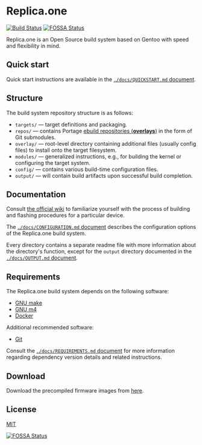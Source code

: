 Replica.one
===========
[![Build Status](https://drone.sartura.hr/api/badges/sartura/replica/status.svg?ref=refs/heads/master)](https://drone.sartura.hr/sartura/replica)
[![FOSSA Status](https://app.fossa.com/api/projects/git%2Bgithub.com%2Fsartura%2Freplica.svg?type=shield)](https://app.fossa.com/projects/git%2Bgithub.com%2Fsartura%2Freplica?ref=badge_shield)

Replica.one is an Open Source build system based on Gentoo with speed and flexibility in mind.

## Quick start

Quick start instructions are available in the [`./docs/QUICKSTART.md` document](./docs/QUICKSTART.md).

## Structure

The build system repository structure is as follows:

* `targets/` — target definitions and packaging.
* `repos/` — contains Portage [ebuild repositories (**overlays**)](https://wiki.gentoo.org/wiki/Ebuild_repository) in the form of Git submodules.
* `overlay/` — root-level directory containing additional files (usually config files) to install onto the target filesystem.
* `modules/` — generalized instructions, e.g., for building the kernel or configuring the target system.
* `config/` — contains various build-time configuration files.
* `output/` — will contain build artifacts upon successful build completion.

## Documentation

Consult [the official wiki](https://github.com/sartura/replica/wiki) to familiarize yourself with the process of building and flashing procedures for a particular device.

The [`./docs/CONFIGURATION.md` document](./docs/CONFIGURATION.md) describes the configuration options of the Replica.one build system.

Every directory contains a separate readme file with more information about the directory's function, except for the `output` directory documented in the [`./docs/OUTPUT.md` document](./docs/OUTPUT.md).

## Requirements

The Replica.one build system depends on the following software:

* [GNU make](https://www.gnu.org/software/make/)
* [GNU m4](https://www.gnu.org/software/m4/)
* [Docker](https://docs.docker.com/get-docker/)

Additional recommended software:

* [Git](https://git-scm.com/)

Consult the [`./docs/REQUIREMENTS.md` document](./docs/REQUIREMENTS.md) for more information regarding dependency version details and related instructions.

## Download

Download the precompiled firmware images from [here](https://drone.sartura.hr/artifacts/).

## License

[MIT](LICENSE)


[![FOSSA Status](https://app.fossa.com/api/projects/git%2Bgithub.com%2Fsartura%2Freplica.svg?type=large)](https://app.fossa.com/projects/git%2Bgithub.com%2Fsartura%2Freplica?ref=badge_large)